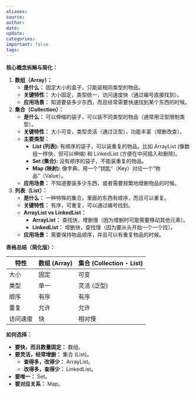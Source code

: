 ```yaml
---
aliases: 
source: 
author: 
date: 
update: 
categories: 
important: false
tags:
---
```



**核心概念拆解与简化：**

1.  **数组（Array）：**
    *   **是什么：** 固定大小的盒子，只能装相同类型的物品。
    *   **关键特性：** 大小固定，类型统一，访问速度快（通过编号直接找到）。
    *   **应用场景：** 知道要装多少东西，而且经常需要快速找到某个东西的时候。
2.  **集合（Collection）：**
    *   **是什么：** 可以伸缩的袋子，可以装不同类型的物品（通常用泛型限制类型）。
    *   **关键特性：** 大小可变，类型灵活（通过泛型），功能丰富（增删改查）。
    *   **主要类型：**
        *   **List (列表):** 有顺序的袋子，可以装重复的物品。比如 ArrayList (像数组一样快，但可以伸缩) 和 LinkedList (方便在中间插入和删除)。
        *   **Set (集合):** 没有顺序的袋子，不能装重复的物品。
        *   **Map (映射):** 像字典，用一个“钥匙”（Key）对应一个“物品”（Value）。
    *   **应用场景：** 不知道要装多少东西，或者需要频繁地增删物品的时候。
3.  **列表（List）：**
    *   **是什么：** 一种特殊的集合，里面的东西有顺序，而且可以重复。
    *   **关键特性：** 有序，可重复，可以通过编号找到。
    *   **ArrayList vs LinkedList：**
        *   **ArrayList：** 查找快，增删慢（因为增删时可能需要移动其他元素）。
        *   **LinkedList：** 增删快，查找慢（因为要从头开始一个一个找）。
    *   **应用场景：** 需要保持物品顺序，并且可以有重复物品的时候。

**表格总结（简化版）：**

| 特性     | 数组 (Array) | 集合 (Collection - List) |
| -------- | ------------ | ------------------------ |
| 大小     | 固定         | 可变                     |
| 类型     | 单一         | 灵活 (泛型)              |
| 顺序     | 有序         | 有序                     |
| 重复     | 允许         | 允许                     |
| 访问速度 | 快           | 相对慢                   |

**如何选择：**

*   **要快，而且数量固定：** 数组。
*   **要灵活，经常增删：** 集合 (List)。
    *   **查得多，改得少：** ArrayList。
    *   **改得多，查得少：** LinkedList。
*   **要唯一：** Set。
*   **要对应关系：** Map。

